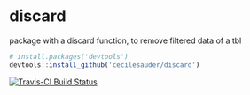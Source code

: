 # discard
package with a discard function, to remove filtered data of a tbl


``` r
# install.packages('devtools')
devtools::install_github('cecilesauder/discard')
```



[![Travis-CI Build Status](https://travis-ci.org/cecilesauder/discard.svg?branch=master)](https://travis-ci.org/cecilesauder/discard)
